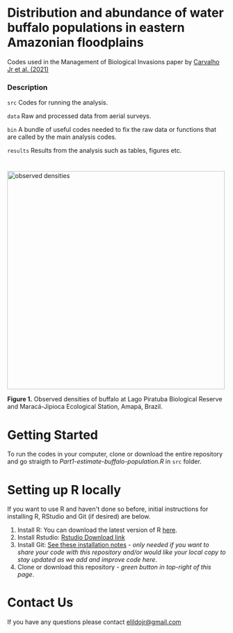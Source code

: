# Distribution and abundance of water buffalo populations in eastern Amazonian floodplains

Codes used in the Management of Biological Invasions paper by [Carvalho Jr et al. (2021)](https://www.reabic.net/journals/mbi/2021/Accepted/MBI_2021_Carvalho_etal_correctedproof.pdf)


### Description
```src``` Codes for running the analysis.

```data``` Raw and processed data from aerial surveys. 

```bin``` A bundle of useful codes needed to fix the raw data or functions that are called by the main analysis codes.

```results``` Results from the analysis such as tables, figures etc. 

#

<img src="results/Fig3.jpg" title="observed densities" width="500">

**Figure 1.** Observed densities of buffalo at Lago Piratuba Biological Reserve and Maracá-Jipioca Ecological Station, Amapá, Brazil.


# Getting Started 
To run the codes in your computer, clone or download the entire repository and go straigth to *Part1-estimate-buffalo-population.R* in ```src``` folder.

# Setting up R locally
If you want to use R and haven't done so before, initial instructions for installing R, RStudio and Git (if desired) are below.
1. Install R: You can download the latest version of R [here](https://cran.rstudio.com).
2. Install Rstudio: [Rstudio Download link](https://www.rstudio.com/products/rstudio/download/)
3. Install Git: [See these installation notes](https://support.rstudio.com/hc/en-us/articles/200532077-Version-Control-with-Git-and-SVN) -  _only needed if you want to share your code with this repository and/or would like your local copy to stay updated as we add and improve code here_.
4. Clone or download this repository - _green button in top-right of this page_.

# Contact Us
If you have any questions please contact <elildojr@gmail.com>
